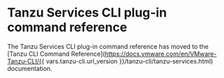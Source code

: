 # Tanzu Services CLI plug-in command reference

The Tanzu Services CLI plug-in command reference has moved to the [Tanzu CLI Command Reference](https://docs.vmware.com/en/VMware-Tanzu-CLI/{{ vars.tanzu-cli.url_version }}/tanzu-cli/tanzu-services.html) documentation.
